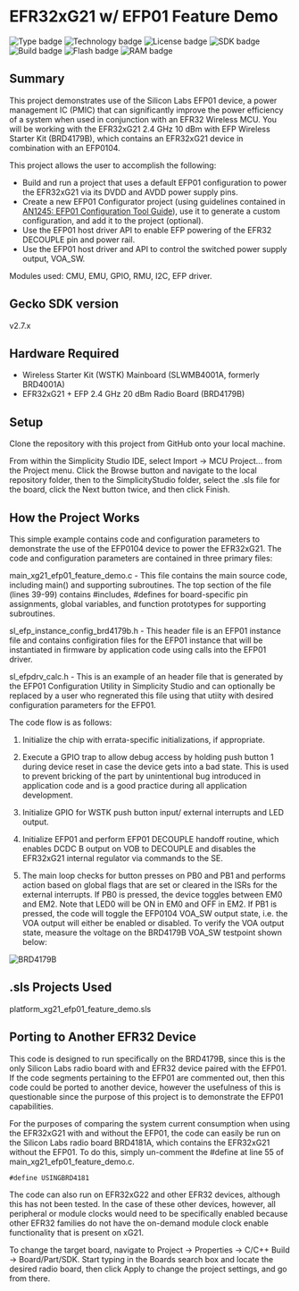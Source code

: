 # EFR32xG21 w/ EFP01 Feature Demo #
![Type badge](https://img.shields.io/badge/dynamic/json?url=https://raw.githubusercontent.com/SiliconLabs/application_examples_ci/master/platform_applications/platform_xg21_efp01_feature_demo_common.json&label=Type&query=type&color=green)
![Technology badge](https://img.shields.io/badge/dynamic/json?url=https://raw.githubusercontent.com/SiliconLabs/application_examples_ci/master/platform_applications/platform_xg21_efp01_feature_demo_common.json&label=Technology&query=technology&color=green)
![License badge](https://img.shields.io/badge/dynamic/json?url=https://raw.githubusercontent.com/SiliconLabs/application_examples_ci/master/platform_applications/platform_xg21_efp01_feature_demo_common.json&label=License&query=license&color=green)
![SDK badge](https://img.shields.io/badge/dynamic/json?url=https://raw.githubusercontent.com/SiliconLabs/application_examples_ci/master/platform_applications/platform_xg21_efp01_feature_demo_common.json&label=SDK&query=sdk&color=green)
![Build badge](https://img.shields.io/endpoint?url=https://raw.githubusercontent.com/SiliconLabs/application_examples_ci/master/platform_applications/platform_xg21_efp01_feature_demo_build_status.json)
![Flash badge](https://img.shields.io/badge/dynamic/json?url=https://raw.githubusercontent.com/SiliconLabs/application_examples_ci/master/platform_applications/platform_xg21_efp01_feature_demo_common.json&label=Flash&query=flash&color=blue)
![RAM badge](https://img.shields.io/badge/dynamic/json?url=https://raw.githubusercontent.com/SiliconLabs/application_examples_ci/master/platform_applications/platform_xg21_efp01_feature_demo_common.json&label=RAM&query=ram&color=blue)

## Summary ##

This project demonstrates use of the Silicon Labs EFP01 device,
a power management IC (PMIC) that can significantly improve
the power efficiency of a system when used in conjunction
with an EFR32 Wireless MCU. You will be working with the
EFR32xG21 2.4 GHz 10 dBm with EFP Wireless Starter Kit
(BRD4179B), which contains an EFR32xG21 device in combination
with an EFP0104.

This project allows the user to accomplish the following:

* Build and run a project that uses a default EFP01 configuration to power the 
EFR32xG21 via its DVDD and AVDD power supply pins.
* Create a new EFP01 Configurator project (using guidelines contained in 
[AN1245: EFP01 Configuration Tool Guide](https://www.silabs.com/documents/public/application-notes/an1245-efp01-configuration-tool-guide.pdf)), 
use it to generate a custom configuration, and add it to the project (optional).
* Use the EFP01 host driver API to enable EFP powering of the EFR32 DECOUPLE
pin and power rail.
* Use the EFP01 host driver and API to control the switched power supply output,
VOA_SW.

Modules used: CMU, EMU, GPIO, RMU, I2C, EFP driver.

## Gecko SDK version ##

v2.7.x

## Hardware Required ##

* Wireless Starter Kit (WSTK) Mainboard (SLWMB4001A, formerly BRD4001A)
* EFR32xG21 + EFP 2.4 GHz 20 dBm Radio Board (BRD4179B)

## Setup ##

Clone the repository with this project from GitHub onto your local machine.

From within the Simplicity Studio IDE, select Import -> MCU Project... from the 
Project menu. Click the Browse button
and navigate to the local repository folder, then to the SimplicityStudio 
folder, select the .sls file for the board,
click the Next button twice, and then click Finish.

## How the Project Works ##

This simple example contains code and configuration parameters to demonstrate 
the use of the EFP0104 device to power the EFR32xG21.  The code and 
configuration parameters are contained in three primary files:

main_xg21_efp01_feature_demo.c - This file contains the main source code, 
including main() and supporting subroutines.  The top section of the file 
(lines 39-99) contains #includes, #defines for board-specific pin assignments, 
global variables, and function prototypes for supporting subroutines.

sl_efp_instance_config_brd4179b.h - This header file is an EFP01 instance file 
and contains configiration files for the EFP01 instance that will be 
instantiated in firmware by application code using calls into the EFP01 driver.

sl_efpdrv_calc.h - This is an example of an header file that is generated by the 
EFP01 Configuration Utility in Simplicity Studio and can optionally be replaced 
by a user who regnerated this file using that utiity with desired configuration 
parameters for the EFP01.

The code flow is as follows:

1. Initialize the chip with errata-specific initializations, if appropriate.

2. Execute a GPIO trap to allow debug access by holding push button 1 during 
device reset in case the device gets into a bad state.  This is used to prevent 
bricking of the part by unintentional bug introduced in application code and is 
a good practice during all application development.

3. Initialize GPIO for WSTK push button input/ external interrupts and LED 
output.

4. Initialize EFP01 and perform EFP01 DECOUPLE handoff routine, which enables 
DCDC B output on VOB to DECOUPLE and disables the EFR32xG21 internal regulator 
via commands to the SE.

5.  The main loop checks for button presses on PB0 and PB1 and performs action 
based on global flags that are set or cleared in the ISRs for the external 
interrupts.  If PB0 is pressed, the device toggles between EM0 and EM2.  Note 
that LED0 will be ON in EM0 and OFF in EM2.  If PB1 is pressed, the code will 
toggle the EFP0104 VOA_SW output state, i.e. the VOA output will either be 
enabled or disabled.  To verify the VOA output state, measure the voltage on 
the BRD4179B VOA_SW testpoint shown below:

![BRD4179B](images/BRD4179B_TPs.png)

## .sls Projects Used ##

platform_xg21_efp01_feature_demo.sls

## Porting to Another EFR32 Device ##

This code is designed to run specifically on the BRD4179B, since this is the 
only Silicon Labs radio board with and EFR32 device paired with the EFP01.  If 
the code segments pertaining to the EFP01 are commented out, then this code 
could be ported to another device, however the usefulness of this is 
questionable since the purpose of this project is to demonstrate the EFP01 
capabilities.

For the purposes of comparing the system current consumption when using the 
EFR32xG21 with and without the EFP01, the code can easily be run on the Silicon 
Labs radio board BRD4181A, which contains the EFR32xG21 without the EFP01.  To 
do this, simply un-comment the #define at line 55 of 
main_xg21_efp01_feature_demo.c.

```
#define USINGBRD4181
```

The code can also run on EFR32xG22 and other EFR32 devices, although this has 
not been tested. In the case of these other devices, however, all peripheral or 
module clocks would need to be specifically enabled because other EFR32 families 
do not have the on-demand module clock enable
functionality that is present on xG21.

To change the target board, navigate to Project -> Properties -> C/C++ Build -> 
Board/Part/SDK. Start typing in the Boards
search box and locate the desired radio board, then click Apply to change the 
project settings, and go from there.